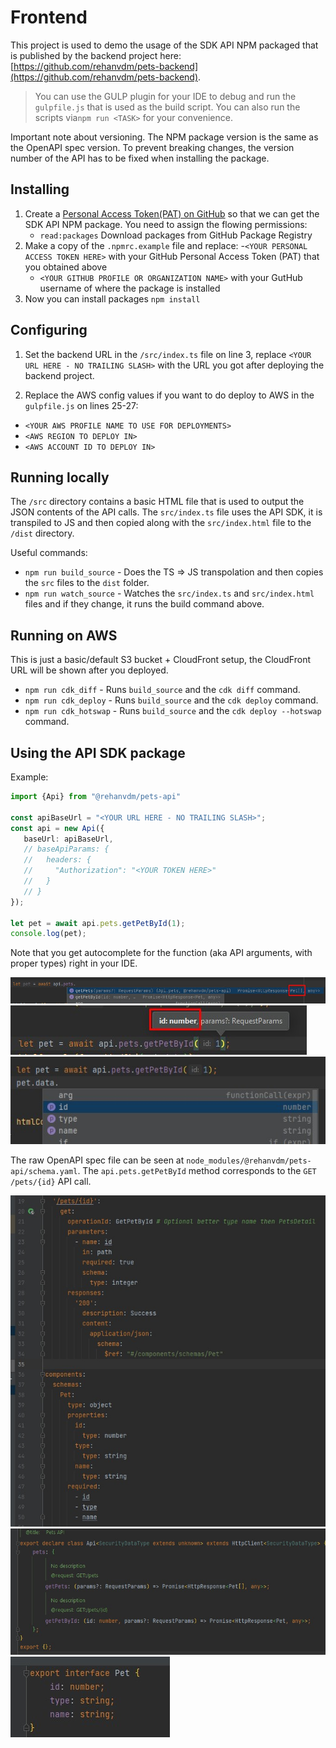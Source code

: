 # Frontend 

This project is used to demo the usage of the SDK API NPM packaged that is published by the backend project here: 
[https://github.com/rehanvdm/pets-backend](https://github.com/rehanvdm/pets-backend).

> You can use the GULP plugin for your IDE to debug and run the `gulpfile.js` that is used as the build script. 
You can also run the scripts via`npm run <TASK>`  for your convenience.

Important note about versioning. The NPM package version is the same as the OpenAPI spec version. To prevent breaking
changes, the version number of the API has to be fixed when installing the package.

## Installing

1. Create a [Personal Access Token(PAT) on GitHub](https://docs.github.com/en/authentication/keeping-your-account-and-data-secure/creating-a-personal-access-token#creating-a-token)
   so that we can get the SDK API NPM package. You need to assign the flowing permissions:
   - `read:packages` Download packages from GitHub Package Registry
2. Make a copy of the `.npmrc.example` file and replace:
   -`<YOUR PERSONAL ACCESS TOKEN HERE>` with your GitHub Personal Access Token (PAT) that you obtained above
   - `<YOUR GITHUB PROFILE OR ORGANIZATION NAME>` with your GutHub username of where the package is installed
3. Now you can install packages `npm install`

## Configuring

1. Set the backend URL in the `/src/index.ts` file on line 3, replace `<YOUR URL HERE - NO TRAILING SLASH>` with the URL 
you got after deploying the backend project.

2. Replace the AWS config values if you want to do deploy to AWS in the `gulpfile.js` on lines 25-27:
  - `<YOUR AWS PROFILE NAME TO USE FOR DEPLOYMENTS>`
  - `<AWS REGION TO DEPLOY IN>`
  - `<AWS ACCOUNT ID TO DEPLOY IN>`

## Running locally

The `/src` directory contains a basic HTML file that is used to output the JSON contents of the API calls. The `src/index.ts`
file uses the API SDK, it is transpiled to JS and then copied along with the `src/index.html` file to the `/dist` directory. 

Useful commands: 

- `npm run build_source` - Does the TS => JS transpolation and then copies the `src` files to the `dist` folder.
- `npm run watch_source` - Watches the `src/index.ts` and `src/index.html` files and if they change, it runs the build 
   command above.

## Running on AWS

This is just a basic/default S3 bucket + CloudFront setup, the CloudFront URL will be shown after you deployed. 

- `npm run cdk_diff` - Runs `build_source` and the `cdk diff` command.
- `npm run cdk_deploy` - Runs `build_source` and the `cdk deploy` command.
- `npm run cdk_hotswap` - Runs `build_source` and the `cdk deploy --hotswap` command.

## Using the API SDK package

Example:
```typescript
import {Api} from "@rehanvdm/pets-api"

const apiBaseUrl = "<YOUR URL HERE - NO TRAILING SLASH>";
const api = new Api({
   baseUrl: apiBaseUrl,
   // baseApiParams: {
   //   headers: {
   //     "Authorization": "<YOUR TOKEN HERE>"
   //   }
   // }
});

let pet = await api.pets.getPetById(1);
console.log(pet);
 ```

Note that you get autocomplete for the function (aka API arguments, with proper types) right in your IDE.

![img.png](.images/img1.jpg)
![img.png](.images/img2.jpg)
![img.png](.images/img3.jpg)

The raw OpenAPI spec file can be seen at `node_modules/@rehanvdm/pets-api/schema.yaml`. The `api.pets.getPetById` 
method corresponds to the `GET /pets/{id}` API call. 

![img.png](.images/img4.jpg)
![img.png](.images/img5.jpg)
![img.png](.images/img6.jpg)
